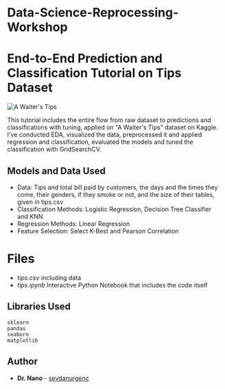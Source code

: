 # Data-Science-Reprocessing-Workshop


# End-to-End Prediction and Classification Tutorial on Tips Dataset
![A Waiter's Tips](https://images-wixmp-ed30a86b8c4ca887773594c2.wixmp.com/f/05df8cc2-4413-4a7c-93c7-dbf7991b18a7/ddxyf0d-44c7e112-9fa3-46f2-9f70-a9af10326667.png/v1/fill/w_1079,h_537,q_80,strp/a_waiters__tips_by_markdownimgmn_ddxyf0d-fullview.jpg?token=eyJ0eXAiOiJKV1QiLCJhbGciOiJIUzI1NiJ9.eyJzdWIiOiJ1cm46YXBwOiIsImlzcyI6InVybjphcHA6Iiwib2JqIjpbW3siaGVpZ2h0IjoiPD01MzciLCJwYXRoIjoiXC9mXC8wNWRmOGNjMi00NDEzLTRhN2MtOTNjNy1kYmY3OTkxYjE4YTdcL2RkeHlmMGQtNDRjN2UxMTItOWZhMy00NmYyLTlmNzAtYTlhZjEwMzI2NjY3LnBuZyIsIndpZHRoIjoiPD0xMDc5In1dXSwiYXVkIjpbInVybjpzZXJ2aWNlOmltYWdlLm9wZXJhdGlvbnMiXX0.EXIAv4nm9B2xi2mbcZ52n58rfPGsiQeldOQ0Bj7fahY)

This tutorial includes the entire flow from raw dataset to predictions and classifications with tuning, applied on "A Waiter's Tips" dataset on Kaggle. I've conducted EDA, visualized the data, preprocessed it and applied regression and classification, evaluated the models and tuned the classification with GridSearchCV.

## Models and Data Used

-   Data: Tips and total bill paid by customers, the days and the times they come, their genders, if they smoke or not, and the size of their tables, given in tips.csv
-   Classification Methods: Logistic Regression, Decision Tree Classifier and KNN
- Regression Methods: Linear Regression
- Feature Selection: Select K-Best and Pearson Correlation

# Files

- *tips.csv* including data
- *tips.ipynb* Interactive Python Notebook that includes the code itself

## Libraries Used

    sklearn
    pandas
    seaborn
    matplotlib


## Author

-   **Dr. Nano**  - [sevdanurgenc](https://github.com/sevdanurgenc)
